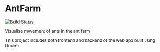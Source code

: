 # AntFarm

[![Build Status](https://travis-ci.com/bodevone/antfarm.svg?branch=master)](https://travis-ci.com/github/bodevone/antfarm)

Visualise movement of ants in the ant farm

This project includes both frontend and backend of the web app built using Docker
